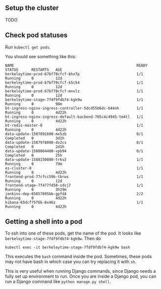 ## Setup the cluster
TODO

## Check pod statuses
Run `kubectl get pods`.

You should see something like this:
```
NAME                                                        READY   STATUS      RESTARTS   AGE
berkeleytime-prod-67bf78cfcf-bhx7p                          1/1     Running     0          12d
berkeleytime-prod-67bf78cfcf-k5c54                          1/1     Running     0          12d
berkeleytime-prod-67bf78cfcf-mnvlz                          1/1     Running     0          12d
berkeleytime-stage-7fdf9fdb74-kgk9w                         1/1     Running     0          98m
bt-ingress-nginx-ingress-controller-5dcd55b6dc-b44nh        1/1     Running     0          4d22h
bt-ingress-nginx-ingress-default-backend-765c4c4945-tm4tl   1/1     Running     0          4d22h
bt-redis-master-0                                           1/1     Running     0          4d22h
data-update-1587891600-mx5zb                                0/1     Completed   0          3d1h
data-update-1587978000-dv2cs                                0/1     Completed   0          2d1h
data-update-1588064400-vpb94                                0/1     Completed   0          25h
data-update-1588150800-trkv2                                1/1     Running     0          79m
es-cluster-0                                                1/1     Running     0          4d22h
frontend-prod-77cfcc59b-tbrws                               1/1     Running     0          12d
frontend-stage-7f477fd58-sdsj7                              1/1     Running     0          3h29m
jenkins-dep-65857895bb-gpfd4                                2/2     Running     0          4d22h
kibana-65dcf75f6b-6x46z                                     1/1     Running     0          4d22h
```

## Getting a shell into a pod
To ssh into one of these pods, get the name of the pod. It looks like `berkeleytime-stage-7fdf9fdb74-kgk9w`. Then do

	kubectl exec -it berkeleytime-stage-7fdf9fdb74-kgk9w bash

This executes the `bash` command inside the pod. Sometimes, these pods may not have bash in which case you can try replacing it with `sh`.

This is very useful when running Django commands, since Django needs a fully set up environment to run. Once you are inside a Django pod, you can run a Django command like `python manage.py shell`. 
